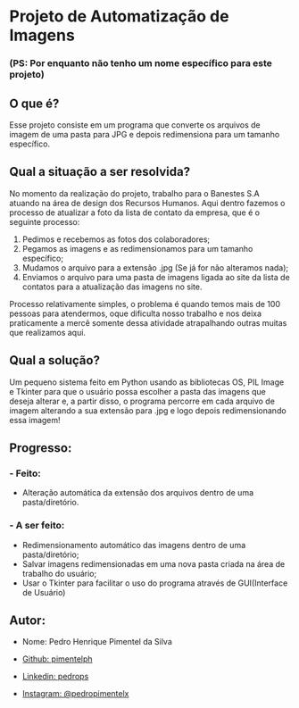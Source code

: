 # Projeto de Automatização de Imagens

### (PS: Por enquanto não tenho um nome específico para este projeto)

## O que é?

Esse projeto consiste em um programa que converte os arquivos de imagem de uma pasta para JPG e depois redimensiona para um tamanho específico.

## Qual a situação a ser resolvida?

No momento da realização do projeto, trabalho para o Banestes S.A atuando na área de design dos Recursos Humanos.
Aqui dentro fazemos o processo de atualizar a foto da lista de contato da empresa, que é o seguinte processo:

1. Pedimos e recebemos as fotos dos colaboradores;
2. Pegamos as imagens e as redimensionamos para um tamanho específico;
3. Mudamos o arquivo para a extensão .jpg (Se já for não alteramos nada);
4. Enviamos o arquivo para uma pasta de imagens ligada ao site da lista de contatos para a atualização das imagens no site.

Processo relativamente simples, o problema é quando temos mais de 100 pessoas para atendermos, oque dificulta nosso trabalho e nos deixa praticamente a mercê somente dessa atividade atrapalhando outras muitas que realizamos aqui.

## Qual a solução?

Um pequeno sistema feito em Python usando as bibliotecas OS, PIL Image e Tkinter para que o usuário possa escolher a pasta das imagens que deseja alterar e, a partir disso, o programa percorre em cada arquivo de imagem alterando a sua extensão para .jpg e logo depois redimensionando essa imagem!

## Progresso:
### - Feito:
- Alteração automática da extensão dos arquivos dentro de uma pasta/diretório.

### - A ser feito:
- Redimensionamento automático das imagens dentro de uma pasta/diretório;
- Salvar imagens redimensionadas em uma nova pasta criada na área de trabalho do usuário;
- Usar o Tkinter para facilitar o uso do programa através de GUI(Interface de Usuário)

## Autor:
- Nome: Pedro Henrique Pimentel da Silva

- [Github: pimentelph](https://www.github.com/pimentelph)
- [Linkedin: pedrops](https://www.linkedin.com/in/pedrops/)
- [Instagram: @pedropimentelx](https://www.instagram.com/pedropimentelx/)
